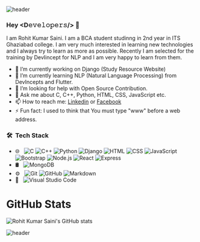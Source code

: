 ![header](https://capsule-render.vercel.app/api?type=wave&color=gradient&height=300&section=header&text=Rohit%20Kumar%20Saini&fontSize=90)
### Hey <D𝚎𝚟𝚎𝚕𝚘𝚙𝚎𝚛𝚜/> 👋

I am Rohit Kumar Saini. I am a BCA student studinng in 2nd year in ITS Ghaziabad college. I am very much interested in learning new technologies and I always try to learn as more as possible. Recently I am selected for the training by DevIincept for NLP and I am very happy to learn from them.

- 🔭 I’m currently working on Django (Study Resource Website)
- 🌱 I’m currently learning NLP (Natural Language Processing) from DevIncepts and Flutter.
- 🤔 I’m looking for help with Open Source Contribution.
- 💬 Ask me about C, C++, Python, HTML, CSS, JavaScript etc.
- 📫 How to reach me: [Linkedin](https://www.linkedin.com/in/rohit-kumar-saini/) or [Facebook](https://www.facebook.com/profile.php?id=100007325041744)
- ⚡ Fun fact: I used to think that You must type "www" before a web address.

### 🛠 &nbsp;Tech Stack

- 🌐 &nbsp;
  ![C](https://img.shields.io/badge/-C%20Language-333333?style=flat&logo=c)
  ![C++](https://img.shields.io/badge/-C++%20-333333?style=flat&logo=c++)
  ![Python](https://img.shields.io/badge/-Python%20-333333?style=flat&logo=python)
  ![Django](https://img.shields.io/badge/-Django%20-333333?style=flat&logo=django)
  ![HTML](https://img.shields.io/badge/-HTML-333333?style=flat&logo=HTML5)
  ![CSS](https://img.shields.io/badge/-CSS-333333?style=flat&logo=CSS3&logoColor=1572B6)
  ![JavaScript](https://img.shields.io/badge/-JavaScript-333333?style=flat&logo=javascript)
  ![Bootstrap](https://img.shields.io/badge/-Bootstrap-333333?style=flat&logo=bootstrap&logoColor=563D7C)
  ![Node.js](https://img.shields.io/badge/-Node.js-333333?style=flat&logo=node.js)
  ![React](https://img.shields.io/badge/-React-333333?style=flat&logo=react)
  ![Express](https://img.shields.io/badge/-Express%20-333333?style=flat&logo=express)
- 🛢 &nbsp;
  ![MongoDB](https://img.shields.io/badge/-MongoDB-333333?style=flat&logo=mongodb)
- ⚙️ &nbsp;
  ![Git](https://img.shields.io/badge/-Git-333333?style=flat&logo=git)
  ![GitHub](https://img.shields.io/badge/-GitHub-333333?style=flat&logo=github)
  ![Markdown](https://img.shields.io/badge/-Markdown-333333?style=flat&logo=markdown)
- 🔧 &nbsp;
  ![Visual Studio Code](https://img.shields.io/badge/-Visual%20Studio%20Code-333333?style=flat&logo=visual-studio-code&logoColor=007ACC)

# GitHub Stats
![Rohit Kumar Saini's GitHub stats](https://github-readme-stats.vercel.app/api?username=rockingrohit9639)

![header](https://capsule-render.vercel.app/api?type=wave&color=gradient&height=300&section=footer&fontSize=90)
